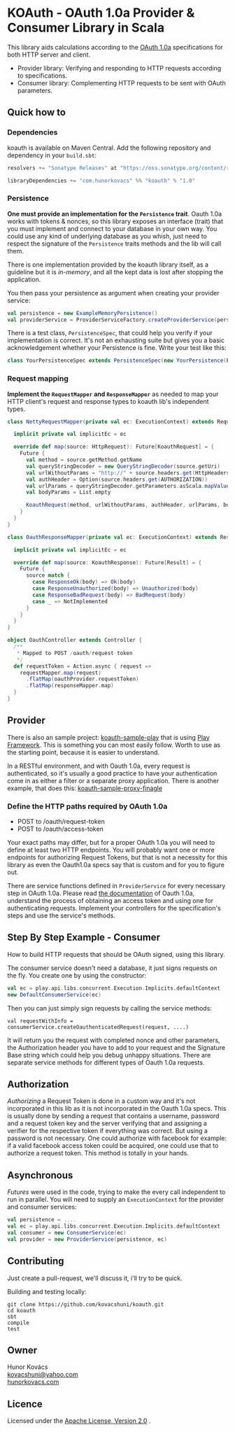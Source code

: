# KOAuth - OAuth 1.0a Provider & Consumer Library in Scala

This library aids calculations according to the [OAuth 1.0a](http://oauth.net/core/1.0a/)
specifications for both HTTP server and client.

* Provider library: Verifying and responding to HTTP requests according to specifications.
* Consumer library: Complementing HTTP requests to be sent with OAuth parameters. 

## Quick how to

### Dependencies

koauth is available on Maven Central. Add the following repository and dependency in your `build.sbt`:

```scala
resolvers += "Sonatype Releases" at "https://oss.sonatype.org/content/repositories/releases/"

libraryDependencies += "com.hunorkovacs" %% "koauth" % "1.0"
```
### Persistence

**One must provide an implementation for the `Persistence` trait**. Oauth 1.0a works with
tokens & nonces, so this library exposes an interface (trait) that you must implement and connect
to your database in your own way. You could use any kind of underlying database as you whish,
just need to respect the signature of the `Persistence` traits methods and the lib will call them.

There is one implementation provided by the koauth library itself, as a guideline
but it is *in-memory*, and all the kept data is lost after stopping the application.

You then pass your persistence as argument when creating your provider service:

```scala
val persistence = new ExampleMemoryPersistence()
val providerService = ProviderServiceFactory.createProviderService(persistence, executionContext)
```

There is a test class, `PersistenceSpec`, that could help you verify if your implementation is correct.
It's not an exhausting suite but gives you a basic acknowledgement whether your Persistence is fine.
Write your test like this:

```scala
class YourPersistenceSpec extends PersistenceSpec(new YourPersistence(ExecutionContext.Implicits.global))
```

### Request mapping

**Implement the `RequestMapper` and `ResponseMapper`** as needed to map your HTTP client's
request and response types to koauth lib's independent types.

```scala
class NettyRequestMapper(private val ec: ExecutionContext) extends RequestMapper[HttpRequest] {

  implicit private val implicitEc = ec

  override def map(source: HttpRequest): Future[KoauthRequest] = {
    Future {
      val method = source.getMethod.getName
      val queryStringDecoder = new QueryStringDecoder(source.getUri)
      val urlWithoutParams = "http://" + source.headers.get(HttpHeaders.Names.HOST) + queryStringDecoder.getPath
      val authHeader = Option(source.headers.get(AUTHORIZATION))
      val urlParams = queryStringDecoder.getParameters.asScala.mapValues(_.get(0)).toList
      val bodyParams = List.empty

      KoauthRequest(method, urlWithoutParams, authHeader, urlParams, bodyParams)
    }
  }
}

class OauthResponseMapper(private val ec: ExecutionContext) extends ResponseMapper[Result] {

  implicit private val implicitEc = ec

  override def map(source: KoauthResponse): Future[Result] = {
    Future {
      source match {
        case ResponseOk(body) => Ok(body)
        case ResponseUnauthorized(body) => Unauthorized(body)
        case ResponseBadRequest(body) => BadRequest(body)
        case _ => NotImplemented
      }
    }
  }
}

object OauthController extends Controller {
  /**
   * Mapped to POST /oauth/request-token
   */
  def requestToken = Action.async { request =>
    requestMapper.map(request)
      .flatMap(oauthProvider.requestToken)
      .flatMap(responseMapper.map)
  }
}
```

## Provider

There is also an sample project: [koauth-sample-play](https://github.com/kovacshuni/koauth-sample-play)
that is using [Play Framework](http://www.playframework.com/). This is something you can most easily follow.
Worth to use as the starting point, because it is easier to understand.

In a RESTful environment, and with Oauth 1.0a, every request is authenticated, so it's usually a
good practice to have your authentication come in as either a filter or a separate proxy application.
There is another example, that does this:
[koauth-sample-proxy-finagle](https://github.com/kovacshuni/koauth-sample-proxy-finagle)

### Define the HTTP paths required by OAuth 1.0a

* POST to /oauth/request-token
* POST to /oauth/access-token

Your exact paths may differ, but for a proper OAuth 1.0a you will need to define at least two HTTP endpoints.
You will probably want one or more endpoints for authorizing Request Tokens, but that is not a necessity for
this library as even the Oauth1.0a specs say that is custom and for you to figure out.

There are service functions defined in `ProviderService` for every necessary step in OAuth 1.0a.
Please read [the documentation](http://oauth.net/core/1.0a/) of Oauth 1.0a, understand the process
of obtaining an access token and using one for authenticating requests. Implement your controllers
for the specification's steps and use the service's methods.

## Step By Step Example - Consumer

How to build HTTP requests that should be OAuth signed, using this library.

The consumer service doesn't need a database, it just signs requests on the fly.
You create one by using the constructor:

```scala
val ec = play.api.libs.concurrent.Execution.Implicits.defaultContext
new DefaultConsumerService(ec)
```

Then you can just simply sign requests by calling the service methods:

```
val requestWithInfo = consumerService.createOauthenticatedRequest(request, ....)
```

It will return you the request with completed nonce and other parameters, the Authorization header
you have to add to your request and the Signature Base string which could help you debug unhappy situations.
There are separate service methods for different types of Oauth 1.0a requests.

## Authorization

*Authorizing* a Request Token is done in a custom way and it's not incorporated in this lib as
it is not incorporated in the Oauth 1.0a specs. This is usually done by sending a request that
contains a username, password and a request token key and the server verifying that and assigning
a verifier for the respective token if everything was correct. But using a password is not necessary.
One could authorize with facebook for example: if a valid facebook access token could be acquired,
one could use that to authorize a request token. This method is totally in your hands.

## Asynchronous

*Futures* were used in the code, trying to make the every call independent to run in parallel.
You will need to supply an `ExecutionContext` for the provider and consumer services:

```scala
val persistence = ....
val ec = play.api.libs.concurrent.Execution.Implicits.defaultContext
val consumer = new ConsumerService(ec)
val provider = new ProviderService(persistence, ec)
```

## Contributing

Just create a pull-request, we'll discuss it, i'll try to be quick.

Building and testing locally:

```
git clone https://github.com/kovacshuni/koauth.git
cd koauth
sbt
compile
test
```

## Owner

Hunor Kovács  
kovacshuni@yahoo.com  
[hunorkovacs.com](http://www.hunorkovacs.com)

## Licence

Licensed under the [Apache License, Version 2.0](http://www.apache.org/licenses/LICENSE-2.0) .
